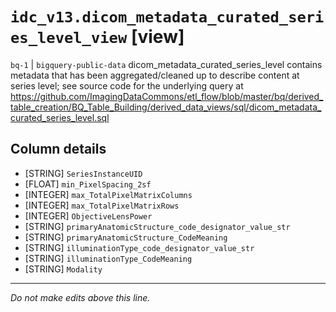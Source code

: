 # `idc_v13.dicom_metadata_curated_series_level_view` [view]
`bq-1` | `bigquery-public-data`
dicom_metadata_curated_series_level contains metadata that has been aggregated/cleaned up to describe content at series level; see source code for the underlying query at https://github.com/ImagingDataCommons/etl_flow/blob/master/bq/derived_table_creation/BQ_Table_Building/derived_data_views/sql/dicom_metadata_curated_series_level.sql

## Column details
* [STRING]    `SeriesInstanceUID`
* [FLOAT]     `min_PixelSpacing_2sf`
* [INTEGER]   `max_TotalPixelMatrixColumns`
* [INTEGER]   `max_TotalPixelMatrixRows`
* [INTEGER]   `ObjectiveLensPower`
* [STRING]    `primaryAnatomicStructure_code_designator_value_str`
* [STRING]    `primaryAnatomicStructure_CodeMeaning`
* [STRING]    `illuminationType_code_designator_value_str`
* [STRING]    `illuminationType_CodeMeaning`
* [STRING]    `Modality`

-------------------------------------------------------------------------------
*Do not make edits above this line.*
